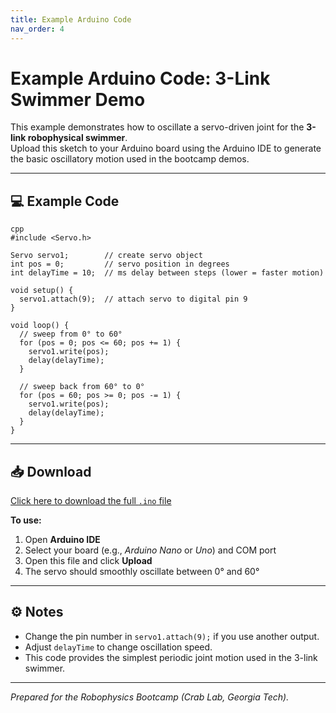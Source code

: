 ```yaml
---
title: Example Arduino Code
nav_order: 4
---
```


# Example Arduino Code: 3-Link Swimmer Demo

This example demonstrates how to oscillate a servo-driven joint for the **3-link robophysical swimmer**.  
Upload this sketch to your Arduino board using the Arduino IDE to generate the basic oscillatory motion used in the bootcamp demos.

---
## 💻 Example Code

```
cpp
#include <Servo.h>

Servo servo1;        // create servo object
int pos = 0;         // servo position in degrees
int delayTime = 10;  // ms delay between steps (lower = faster motion)

void setup() {
  servo1.attach(9);  // attach servo to digital pin 9
}

void loop() {
  // sweep from 0° to 60°
  for (pos = 0; pos <= 60; pos += 1) {
    servo1.write(pos);
    delay(delayTime);
  }

  // sweep back from 60° to 0°
  for (pos = 60; pos >= 0; pos -= 1) {
    servo1.write(pos);
    delay(delayTime);
  }
}
```


---

## 📥 Download

[Click here to download the full `.ino` file](files/robophysics_bootcampDemo.ino)

**To use:**
1. Open **Arduino IDE**
2. Select your board (e.g., *Arduino Nano* or *Uno*) and COM port  
3. Open this file and click **Upload**
4. The servo should smoothly oscillate between 0° and 60°

---

## ⚙️ Notes

- Change the pin number in `servo1.attach(9);` if you use another output.  
- Adjust `delayTime` to change oscillation speed.  
- This code provides the simplest periodic joint motion used in the 3-link swimmer.

---

*Prepared for the Robophysics Bootcamp (Crab Lab, Georgia Tech).*
